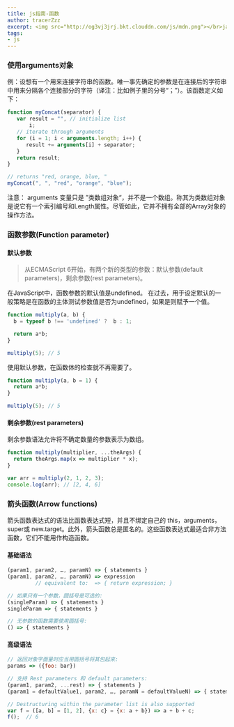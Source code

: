 ```yaml
---
title: js指南-函数  
author: tracerZzz 
excerpt: <img src="http://og3vj3jrj.bkt.clouddn.com/js/mdn.png"></br>javascript 函数 argumnets,箭头函数，默认参数
tags: 
- js
---
```

### 使用arguments对象
例：设想有一个用来连接字符串的函数。唯一事先确定的参数是在连接后的字符串中用来分隔各个连接部分的字符（译注：比如例子里的分号“；”）。该函数定义如下：
```javascript
function myConcat(separator) {
   var result = "", // initialize list
       i;
   // iterate through arguments
   for (i = 1; i < arguments.length; i++) {
      result += arguments[i] + separator;
   }
   return result;
}

// returns "red, orange, blue, "
myConcat(", ", "red", "orange", "blue");

```

注意： arguments 变量只是 ”类数组对象“，并不是一个数组。称其为类数组对象是说它有一个索引编号和Length属性。尽管如此，它并不拥有全部的Array对象的操作方法。

### 函数参数(Function parameter)
#### 默认参数
>从ECMAScript 6开始，有两个新的类型的参数：默认参数(default parameters)，剩余参数(rest parameters)。

在JavaScript中，函数参数的默认值是undefined。
在过去，用于设定默认的一般策略是在函数的主体测试参数值是否为undefined，如果是则赋予一个值。
```javascript
function multiply(a, b) {
  b = typeof b !== 'undefined' ?  b : 1;

  return a*b;
}

multiply(5); // 5
```

使用默认参数，在函数体的检查就不再需要了。
```javascript
function multiply(a, b = 1) {
  return a*b;
}

multiply(5); // 5
```

#### 剩余参数(rest parameters)

剩余参数语法允许将不确定数量的参数表示为数组。
```javascript
function multiply(multiplier, ...theArgs) {
  return theArgs.map(x => multiplier * x);
}

var arr = multiply(2, 1, 2, 3);
console.log(arr); // [2, 4, 6]
```

### 箭头函数(Arrow functions)
箭头函数表达式的语法比函数表达式短，并且不绑定自己的 this，arguments，super或 new.target。此外，箭头函数总是匿名的。这些函数表达式最适合非方法函数，它们不能用作构造函数。

#### 基础语法
```javascript
(param1, param2, …, paramN) => { statements }
(param1, param2, …, paramN) => expression
         // equivalent to:  => { return expression; }

// 如果只有一个参数，圆括号是可选的:
(singleParam) => { statements }
singleParam => { statements }

// 无参数的函数需要使用圆括号:
() => { statements }
```

#### 高级语法

```javascript
// 返回对象字面量时应当用圆括号将其包起来:
params => ({foo: bar})

// 支持 Rest parameters 和 default parameters:
(param1, param2, ...rest) => { statements }
(param1 = defaultValue1, param2, …, paramN = defaultValueN) => { statements }

// Destructuring within the parameter list is also supported
var f = ([a, b] = [1, 2], {x: c} = {x: a + b}) => a + b + c;
f();  // 6
```